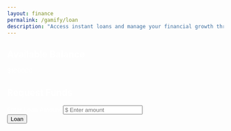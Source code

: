 ```yaml
---
layout: finance
permalink: /gamify/loan
description: "Access instant loans and manage your financial growth through our digital lending platform."
---
```


<!-- Bootstrap CSS -->
<link href="https://cdn.jsdelivr.net/npm/bootstrap@5.3.0/dist/css/bootstrap.min.css" rel="stylesheet">
<style>
/* Optional: Additional custom styling if needed */
.container {
    max-width: 600px;
    color: #fff; /* Ensures all text inside the container is white */
}
</style>
<div class="container my-5">

  <!-- Available Balance Card -->
  <div class="card bg-dark border-secondary mb-4">
    <div class="card-body text-center">
      <h2 class="card-title" style="color:white">Available Balance</h2>
      <p class="display-4 fw-bold" style="color:white">$100000</p>
    </div>
  </div>

  <!-- Request Funds Card -->
  <div class="card bg-dark border-secondary mb-4">
    <div class="card-body">
      <h2 class="card-title mb-3" style="color:white">Request Funds</h2>
      <form class="d-flex flex-column gap-3">
        <div class="mb-3">
          <label for="loanAmount" class="form-label" style="color:white">Enter Loan Amount</label>
          <input 
            type="number" 
            id="loanAmount" 
            class="form-control text-center" 
            min="1" 
            placeholder="$ Enter amount" 
            step="0.01"
          >
        </div>
        <button type="submit" class="btn btn-success mx-auto">Loan</button>
      </form>
    </div>
  </div>


</div>